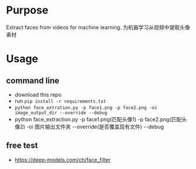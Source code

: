 # Purpose
Extract faces from videos for machine learning.
为机器学习从视频中提取头像素材

# Usage
## command line
  *  download this repo
  * run `pip install -r requirements.txt`
  * `python face_extration.py -p face1.png -p face2.png -oi image_output_dir --override --debug`
  * python face_extraction.py -p face1.png(匹配头像1) -p face2.png(匹配头像2) -oi 图片输出文件夹 --override(是否覆盖现有文件) --debug
    
## free test
  * https://deep-models.com/ch/face_filter